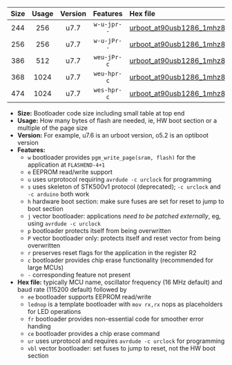 |Size|Usage|Version|Features|Hex file|
|:-:|:-:|:-:|:-:|:--|
|244|256|u7.7|`w-u-jpr--`|[urboot_at90usb1286_1mhz8432_38400bps_lednop_ur_vbl.hex](https://raw.githubusercontent.com/stefanrueger/urboot.hex/main/mcus/at90usb1286/fcpu_1mhz8432/38400_bps/urboot_at90usb1286_1mhz8432_38400bps_lednop_ur_vbl.hex)|
|256|256|u7.7|`w-u-jPr--`|[urboot_at90usb1286_1mhz8432_38400bps_ur_vbl.hex](https://raw.githubusercontent.com/stefanrueger/urboot.hex/main/mcus/at90usb1286/fcpu_1mhz8432/38400_bps/urboot_at90usb1286_1mhz8432_38400bps_ur_vbl.hex)|
|386|512|u7.7|`weu-jPr-c`|[urboot_at90usb1286_1mhz8432_38400bps_ee_lednop_fr_ce_ur_vbl.hex](https://raw.githubusercontent.com/stefanrueger/urboot.hex/main/mcus/at90usb1286/fcpu_1mhz8432/38400_bps/urboot_at90usb1286_1mhz8432_38400bps_ee_lednop_fr_ce_ur_vbl.hex)|
|368|1024|u7.7|`weu-hpr-c`|[urboot_at90usb1286_1mhz8432_38400bps_ee_lednop_fr_ce_ur.hex](https://raw.githubusercontent.com/stefanrueger/urboot.hex/main/mcus/at90usb1286/fcpu_1mhz8432/38400_bps/urboot_at90usb1286_1mhz8432_38400bps_ee_lednop_fr_ce_ur.hex)|
|474|1024|u7.7|`wes-hpr-c`|[urboot_at90usb1286_1mhz8432_38400bps_ee_lednop_fr_ce.hex](https://raw.githubusercontent.com/stefanrueger/urboot.hex/main/mcus/at90usb1286/fcpu_1mhz8432/38400_bps/urboot_at90usb1286_1mhz8432_38400bps_ee_lednop_fr_ce.hex)|

- **Size:** Bootloader code size including small table at top end
- **Usage:** How many bytes of flash are needed, ie, HW boot section or a multiple of the page size
- **Version:** For example, u7.6 is an urboot version, o5.2 is an optiboot version
- **Features:**
  + `w` bootloader provides `pgm_write_page(sram, flash)` for the application at `FLASHEND-4+1`
  + `e` EEPROM read/write support
  + `u` uses urprotocol requiring `avrdude -c urclock` for programming
  + `s` uses skeleton of STK500v1 protocol (deprecated); `-c urclock` and `-c arduino` both work
  + `h` hardware boot section: make sure fuses are set for reset to jump to boot section
  + `j` vector bootloader: applications *need to be patched externally*, eg, using `avrdude -c urclock`
  + `p` bootloader protects itself from being overwritten
  + `P` vector bootloader only: protects itself and reset vector from being overwritten
  + `r` preserves reset flags for the application in the register R2
  + `c` bootloader provides chip erase functionality (recommended for large MCUs)
  + `-` corresponding feature not present
- **Hex file:** typically MCU name, oscillator frequency (16 MHz default) and baud rate (115200 default) followed by
  + `ee` bootloader supports EEPROM read/write
  + `lednop` is a template bootloader with `mov rx,rx` nops as placeholders for LED operations
  + `fr` bootloader provides non-essential code for smoother error handing
  + `ce` bootloader provides a chip erase command
  + `ur` uses urprotocol and requires `avrdude -c urclock` for programming
  + `vbl` vector bootloader: set fuses to jump to reset, not the HW boot section
